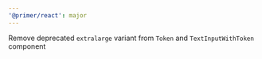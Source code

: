 ```yaml
---
'@primer/react': major
---
```


Remove deprecated `extralarge` variant from `Token` and `TextInputWithToken` component
